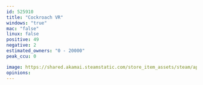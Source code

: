 ```yaml
---
id: 525910
title: "Cockroach VR"
windows: "true"
mac: "false"
linux: false
positive: 49
negative: 2
estimated_owners: "0 - 20000"
peak_ccu: 0

image: https://shared.akamai.steamstatic.com/store_item_assets/steam/apps/525910/header.jpg?t=1473350755
opinions:
---
```

